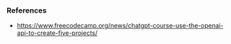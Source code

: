 ### References
- https://www.freecodecamp.org/news/chatgpt-course-use-the-openai-api-to-create-five-projects/
